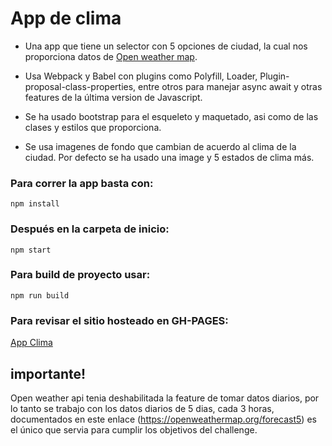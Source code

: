 #   App de clima

- Una app que tiene un selector con 5 opciones de ciudad, la cual nos proporciona datos de [Open weather map](https://openweathermap.org/).

-   Usa Webpack y Babel con plugins como Polyfill, Loader, Plugin-proposal-class-properties, entre otros para manejar async await y otras features de la última version de Javascript.

-   Se ha usado bootstrap para el esqueleto y maquetado, asi como de las clases y estilos que proporciona.

-   Se usa imagenes de fondo que cambian de acuerdo al clima de la ciudad. Por defecto se ha usado una image y 5 estados de clima más. 

###  Para correr la app basta con:

`npm install`

### Después en la carpeta de inicio:

`npm start`

### Para build de proyecto usar:

`npm run build`

### Para revisar el sitio  hosteado en GH-PAGES:

[App Clima](https://pajmunoz.github.io/react-clima)
## importante!
Open weather api tenia deshabilitada la feature de tomar datos diarios, por lo tanto se trabajo con los datos diarios de 5 dias, cada 3 horas, documentados en este enlace (https://openweathermap.org/forecast5) es el único que servia para cumplir los objetivos del challenge.


